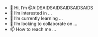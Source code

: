 - 👋 Hi, I’m @AIDSAIDSAIDSAIDSAIDSAIDS
- 👀 I’m interested in ...
- 🌱 I’m currently learning ...
- 💞️ I’m looking to collaborate on ...
- 📫 How to reach me ...

<!---
AIDSAIDSAIDSAIDSAIDSAIDS/AIDSAIDSAIDSAIDSAIDSAIDS is a ✨ special ✨ repository because its `README.md` (this file) appears on your GitHub profile.
You can click the Preview link to take a look at your changes.
--->
